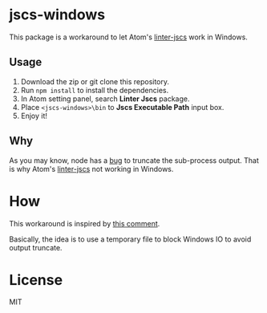 # jscs-windows

This package is a workaround to let Atom's [linter-jscs][1] work in Windows.

[1]: https://github.com/AtomLinter/linter-jscs

## Usage

1. Download the zip or git clone this repository.
2. Run `npm install` to install the dependencies.
3. In Atom setting panel, search **Linter Jscs** package.
4. Place `<jscs-windows>\bin` to **Jscs Executable Path** input box.
5. Enjoy it!

## Why

As you may know, node has a [bug][2] to truncate the sub-process output. That is
why Atom's [linter-jscs][1] not working in Windows.

[2]: https://github.com/joyent/node/issues/3871

# How

This workaround is inspired by [this comment][3].

[3]: https://github.com/visionmedia/mocha/issues/333#issuecomment-12368249

Basically, the idea is to use a temporary file to block Windows IO to avoid output truncate.

# License

MIT
